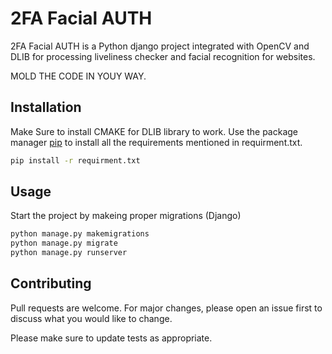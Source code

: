 # 2FA Facial AUTH

2FA Facial AUTH is a Python django project integrated with OpenCV and DLIB for processing liveliness checker and facial recognition for websites.

MOLD THE CODE IN YOUY WAY.

## Installation

Make Sure to install CMAKE for DLIB library to work.
Use the package manager [pip](https://pip.pypa.io/en/stable/) to install all the requirements mentioned in requirment.txt.

```bash
pip install -r requirment.txt
```

## Usage

Start the project by makeing proper migrations (Django)

```python
python manage.py makemigrations
python manage.py migrate
python manage.py runserver
```

## Contributing
Pull requests are welcome. For major changes, please open an issue first to discuss what you would like to change.

Please make sure to update tests as appropriate.
